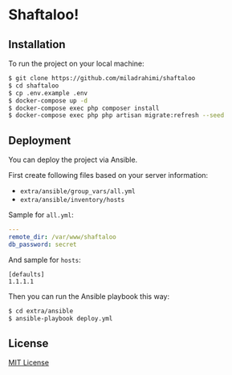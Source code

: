 # Shaftaloo!

## Installation

To run the project on your local machine:

```bash
$ git clone https://github.com/miladrahimi/shaftaloo
$ cd shaftaloo
$ cp .env.example .env
$ docker-compose up -d
$ docker-compose exec php composer install
$ docker-compose exec php php artisan migrate:refresh --seed
```

## Deployment

You can deploy the project via Ansible.

First create following files based on your server information:

* `extra/ansible/group_vars/all.yml`
* `extra/ansible/inventory/hosts`

Sample for `all.yml`:

```yaml
---
remote_dir: /var/www/shaftaloo
db_password: secret
```

And sample for `hosts`:

```
[defaults]
1.1.1.1
```

Then you can run the Ansible playbook this way:

```bash
$ cd extra/ansible
$ ansible-playbook deploy.yml
```

## License
[MIT License](http://opensource.org/licenses/mit-license.php)
